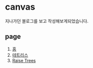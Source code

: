 # canvas

지나가던 블로그를 보고 작성해보게되었습니다.

## page

1. [홈](https://sunrabbit123.github.io/canvas/)
2. [테트리스](https://sunrabbit123.github.io/canvas/tetris/)
3. [Raise Trees](https://sunrabbit123.github.io/canvas/raise_tree/)
